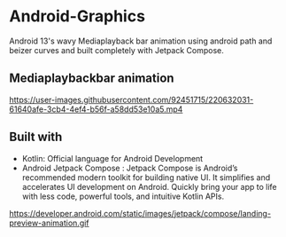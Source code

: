 # Android-Graphics #
 Android 13's wavy Mediaplayback bar animation using android path and beizer curves and built completely with Jetpack Compose.  
 
## Mediaplaybackbar animation ##


https://user-images.githubusercontent.com/92451715/220632031-61640afe-3cb4-4ef4-b56f-a58dd53e10a5.mp4



## Built with ##
- Kotlin: Official language for Android Development
- Android Jetpack Compose : Jetpack Compose is Android’s recommended modern toolkit for building native UI. It simplifies and accelerates UI development on Android. Quickly bring your app to life with less code, powerful tools, and intuitive Kotlin APIs.



https://developer.android.com/static/images/jetpack/compose/landing-preview-animation.gif
